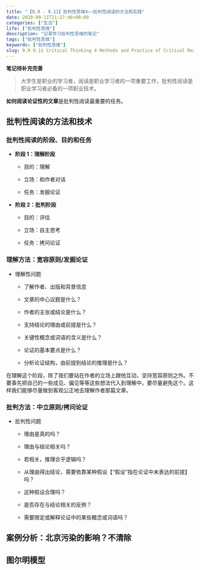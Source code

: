 ```yaml
---
title: "【9.9 - 9.11】批判性思维4——批判性阅读的方法和实践"
date: 2020-09-11T21:27:46+08:00
categories: ["生活"]
life: ["批判性思维"]
description: "记录学习批判性思维的笔记"
tags: ["批判性思维"]
keywords: ["批判性思维"]
slug: 9.9 9.11 Critical Thinking 4 Methods and Practice of Critical Reading
---
```


**笔记待补充完善**

> 大学生是职业的学习者，阅读是职业学习者的一项重要工作，批判性阅读是职业学习者必备的一项职业技术。

**如何阅读论证性的文章**是批判性阅读最重要的任务。

## 批判性阅读的方法和技术

### 批判性阅读的阶段、目的和任务

- **阶段 1：理解阶段**

    - 目的：理解

    - 立场：和作者对话

    - 任务：发掘论证

- **阶段 2：批判阶段**

    - 目的：评估

    - 立场：自主思考

    - 任务：拷问论证

### 理解方法：宽容原则/发掘论证

- 理解性问题

    - 了解作者、出版和背景信息

    - 文章的中心议题是什么？

    - 作者的主张或结论是什么？

    - 支持结论的理由或前提是什么？

    - 关键性概念或词语的含义是什么？

    - 论证的基本要点是什么？

    - 分析论证结构，由前提到结论的推理是什么？

在理解这个阶段，除了我们要站在作者的立场上跟他互动，坚持宽容原则之外。不要事先把自己的一些成见、偏见等等这些想法代入到理解中，要尽量避免这个。这样我们能够尽量做到客观公正地去理解作者那篇文章。

### 批判方法：中立原则/拷问论证

- 批判性问题

    - 理由是真的吗？

    - 理由与结论相关吗？

    - 若相关，推理合乎逻辑吗？

    - 从理由得出结论，需要依靠某种假设【“假设”指在论证中未表达的前提】吗？

    - 这种假设合理吗？

    - 是否存在与结论相关的反例？

    - 需要限定或解释论证中的某些概念或词语吗？

## 案例分析：北京污染的影响？不清除

## 图尔明模型

